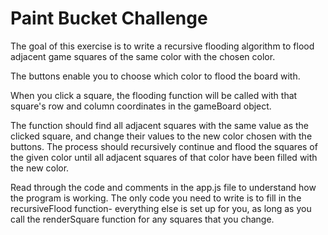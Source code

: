 # Paint Bucket Challenge

The goal of this exercise is to write a recursive flooding algorithm to flood adjacent game squares of the same color with the chosen color.

The buttons enable you to choose which color to flood the board with.

When you click a square, the flooding function will be called with that square's row and column coordinates in the gameBoard object.

The function should find all adjacent squares with the same value as the clicked square, and change their values to the new color chosen with the buttons. The process should recursively continue and flood the squares of the given color until all adjacent squares of that color have been filled with the new color.

Read through the code and comments in the app.js file to understand how the program is working. The only code you need to write is to fill in the recursiveFlood function- everything else is set up for you, as long as you call the renderSquare function for any squares that you change.
